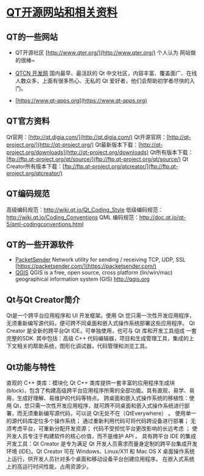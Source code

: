 # [QT开源网站和相关资料](https://blog.csdn.net/qq_37486501/article/details/81269624)

## QT的一些网站
* QT开源社区 [http://www.qter.org/](http://www.qter.org/)
个人认为 网站做的很棒~

* [QTCN 开发网](http://www.qtcn.org)
国内最早、最活跃的 Qt 中文社区，内容丰富、覆盖面广、在线人数众多，上面有很多热心、无私的 Qt 爱好者，他们会帮助初学者尽快的入门。

* [https://www.qt-apps.org](https://www.qt-apps.org)

## QT官方资料
Qt官网：[http://qt.digia.com/](http://qt.digia.com/)
Qt开源官网：[http://qt-project.org/](http://qt-project.org/)
Qt最新版本下载：[http://qt-project.org/downloads](http://qt-project.org/downloads)
Qt所有版本下载：[ftp://ftp.qt-project.org/qt/source/](ftp://ftp.qt-project.org/qt/source/)
Qt Creator所有版本下载：[ftp://ftp.qt-project.org/qtcreator/](ftp://ftp.qt-project.org/qtcreator/)

## QT编码规范
高级编码规范：http://wiki.qt.io/Qt_Coding_Style
低级编码规范：http://wiki.qt.io/Coding_Conventions
QML 编码规范：http://doc.qt.io/qt-5/qml-codingconventions.html

## QT的一些开源软件
* [PacketSender](https://github.com/dannagle/PacketSender)
Network utility for sending / receiving TCP, UDP, SSL [https://packetsender.com/](https://packetsender.com/)
* [QGIS](https://github.com/qgis/QGIS)
QGIS is a free, open source, cross platform (lin/win/mac) geographical information system (GIS) http://qgis.org

## Qt与Qt Creator简介
Qt是一个跨平台应用程序和 UI 开发框架。使用 Qt 您只需一次性开发应用程序，无须重新编写源代码，便可跨不同桌面和嵌入式操作系统部署这些应用程序。
Qt Creator 是全新的跨平台Qt IDE，可单独使用，也可与 Qt 库和开发工具组成 一套完整的SDK. 其中包括：高级 C++ 代码编辑器，项目和生成管理工具，集成的上下文相关的帮助系统，图形化调试器，代码管理和浏览工具。

## Qt功能与特性
直观的 C++ 类库：模块化 Qt C++ 类库提供一套丰富的应用程序生成块 (block)，包含了构建高级跨平台应用程序所需的全部功能。具有直观，易学、易用，生成好理解、易维护的代码等特点。
跨桌面和嵌入式操作系统的移植性：使用 Qt，您只需一次性开发应用程序，就可跨不同桌面和嵌入式操作系统进行部署，而无须重新编写源代码，可以说
Qt无处不在（QtEverywhere） 。
使用单一的源代码库定位多个操作系统；
通过重新利用代码可将代码跨设备进行部署；
无须考虑平台，可重新分配开发资源；
代码不受担忧平台更改影响的长远考虑 ；
使开发人员专注于构建软件的核心价值，而不是维护 API 。
具有跨平台 IDE 的集成开发工具：Qt Creator 是专为满足 Qt 开发人员需求而量身定制的跨平台集成开发环境 (IDE)。Qt Creator 可在 Windows、Linux/X11 和 Mac OS X 桌面操作系统上运行，供开发人员针对多个桌面和移动设备平台创建应用程序。
在嵌入式系统上的高运行时间性能，占用资源少。
